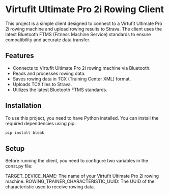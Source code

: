 # Virtufit Ultimate Pro 2i Rowing Client

This project is a simple client designed to connect to a Virtufit Ultimate Pro 2i rowing machine and upload rowing results to Strava. The client uses the latest Bluetooth FTMS (Fitness Machine Service) standards to ensure compatibility and accurate data transfer.

## Features

- Connects to Virtufit Ultimate Pro 2i rowing machine via Bluetooth.
- Reads and processes rowing data.
- Saves rowing data in TCX (Training Center XML) format.
- Uploads TCX files to Strava.
- Utilizes the latest Bluetooth FTMS standards.

## Installation

To use this project, you need to have Python installed. You can install the required dependencies using pip:

```bash
pip install bleak
```

## Setup

Before running the client, you need to configure two variables in the const.py file:

TARGET_DEVICE_NAME: The name of your Virtufit Ultimate Pro 2i rowing machine.
ROWING_TRAINER_CHARACTERISTIC_UUID: The UUID of the characteristic used to receive rowing data.